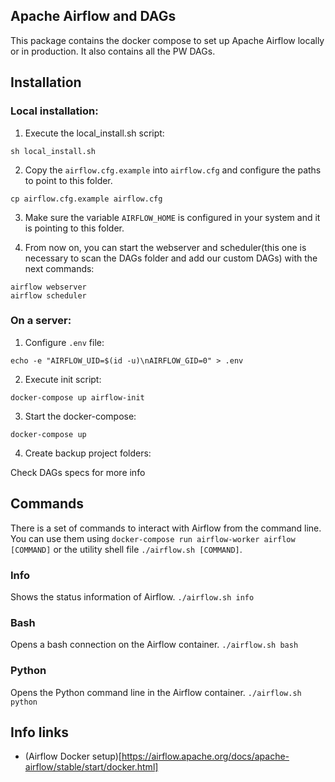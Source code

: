## Apache Airflow and DAGs
This package contains the docker compose to set up Apache Airflow locally or in production. It also contains all the PW DAGs.

## Installation

### Local installation:

1. Execute the local_install.sh script:
```
sh local_install.sh
```

2. Copy the `airflow.cfg.example` into `airflow.cfg` and configure the paths to point to this folder.
```
cp airflow.cfg.example airflow.cfg
```

3. Make sure the variable `AIRFLOW_HOME` is configured in your system and it is pointing to this folder.

4. From now on, you can start the webserver and scheduler(this one is necessary to scan the DAGs folder and add our custom DAGs) with the next commands:
```
airflow webserver
airflow scheduler
```

### On a server:
1. Configure `.env` file:
```
echo -e "AIRFLOW_UID=$(id -u)\nAIRFLOW_GID=0" > .env
```

2. Execute init script:
```
docker-compose up airflow-init
```

3. Start the docker-compose:
```
docker-compose up
```

4. Create backup project folders:

Check DAGs specs for more info


## Commands
There is a set of commands to interact with Airflow from the command line. You can use them using `docker-compose run airflow-worker airflow [COMMAND]` or the utility shell file `./airflow.sh [COMMAND]`.

### Info
Shows the status information of Airflow.
`./airflow.sh info`

### Bash
Opens a bash connection on the Airflow container.
`./airflow.sh bash`

### Python
Opens the Python command line in the Airflow container.
`./airflow.sh python`

## Info links
- (Airflow Docker setup)[https://airflow.apache.org/docs/apache-airflow/stable/start/docker.html]
